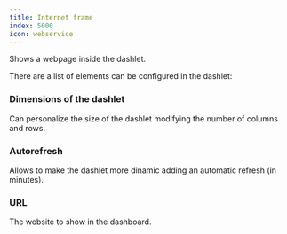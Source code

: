 ```yaml
---
title: Internet frame
index: 5000
icon: webservice
---
```


Shows a webpage inside the dashlet.

There are a list of elements can be configured in the dashlet:

### Dimensions of the dashlet

Can personalize the size of the dashlet modifying the number of columns and rows.

### Autorefresh

Allows to make the dashlet more dinamic adding an automatic refresh (in minutes).

### URL

The website to show in the dashboard.